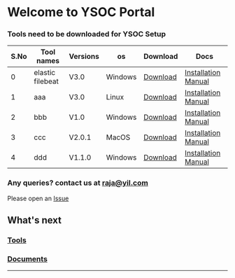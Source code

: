 

# Welcome to YSOC Portal



### Tools need to be downloaded for YSOC Setup


| S.No |  Tool names |Versions    |os    |Download     | Docs      | 
|-------| ------ |------ |------ |---------------------------------|---------------------------------|
| 0     |  elastic filebeat|V3.0|Windows|[Download](https://artifacts.elastic.co/downloads/beats/filebeat/filebeat-8.3.2-windows-x86_64.msi)  | [Installation Manual](https://media-exp1.licdn.com/dms/document/C4D1FAQGUgrcVyuE_jg/feedshare-document-pdf-analyzed/0/1650207547233?e=2147483647&v=beta&t=a4I4-cqJOrYYo0BQhgPvU7p9dvefJKNyemaKKNecFoA)  | 
| 1     | aaa |V3.0|Linux| [Download](phase1/README.md) |[Installation Manual](https://media-exp1.licdn.com/dms/document/C4D1FAQGUgrcVyuE_jg/feedshare-document-pdf-analyzed/0/1650207547233?e=2147483647&v=beta&t=a4I4-cqJOrYYo0BQhgPvU7p9dvefJKNyemaKKNecFoA)  | 
| 2     | bbb |V1.0|Windows| [Download](phase2/README.md) |[Installation Manual](https://media-exp1.licdn.com/dms/document/C4D1FAQGUgrcVyuE_jg/feedshare-document-pdf-analyzed/0/1650207547233?e=2147483647&v=beta&t=a4I4-cqJOrYYo0BQhgPvU7p9dvefJKNyemaKKNecFoA)  | 
| 3     | ccc |V2.0.1|MacOS|[Download](phase3/README.md)| [Installation Manual](https://media-exp1.licdn.com/dms/document/C4D1FAQGUgrcVyuE_jg/feedshare-document-pdf-analyzed/0/1650207547233?e=2147483647&v=beta&t=a4I4-cqJOrYYo0BQhgPvU7p9dvefJKNyemaKKNecFoA)  | 
| 4     | ddd | V1.1.0|Windows|[Download](phase3/README.md)| [Installation Manual](https://media-exp1.licdn.com/dms/document/C4D1FAQGUgrcVyuE_jg/feedshare-document-pdf-analyzed/0/1650207547233?e=2147483647&v=beta&t=a4I4-cqJOrYYo0BQhgPvU7p9dvefJKNyemaKKNecFoA)  | 



### Any queries? contact us at raja@yil.com
Please open an [Issue](https://github.com/soc-cy/soc-cy.github.io/issues)


## What's next

### [Tools](phase0/README.md)

### [Documents](phase1/README.md)

___

